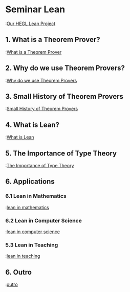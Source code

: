 # Seminar Lean

:[Our HEGL Lean Project](blogpost/preface.md)

## 1. What is a Theorem Prover?

:[What is a Theorem Prover](blogpost/what-is-a-theorem-prover.md)

## 2. Why do we use Theorem Provers?

:[Why do we use Theorem Provers](blogpost/why-do-we-use-theorem-provers.md)

## 3. Small History of Theorem Provers

:[Small History of Theorem Provers](blogpost/small-history-of-theorem-provers.md)

## 4. What is Lean?

:[What is Lean](blogpost/what-is-lean.md)

## 5. The Importance of Type Theory

:[The Importance of Type Theory](blogpost/typetheory.md)

## 6. Applications

### 6.1 Lean in Mathematics

:[lean in mathematics](blogpost/applications/mathematics.md)

### 6.2 Lean in Computer Science

:[lean in computer science](blogpost/applications/computer-science.md)

### 5.3 Lean in Teaching

:[lean in teaching](blogpost/applications/teaching.md)

## 6. Outro

:[outro](blogpost/outro.md)
